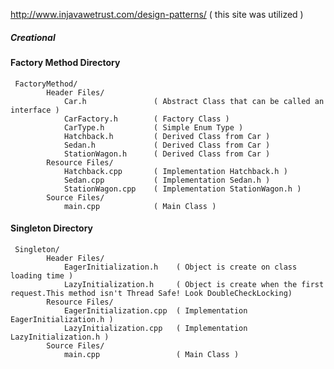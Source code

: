 
http://www.injavawetrust.com/design-patterns/ ( this site was utilized )

##### Creational
####  Factory Method Directory

     FactoryMethod/
            Header Files/
                Car.h               ( Abstract Class that can be called an interface )
                CarFactory.h        ( Factory Class )
                CarType.h           ( Simple Enum Type )
                Hatchback.h         ( Derived Class from Car )
                Sedan.h             ( Derived Class from Car )
                StationWagon.h      ( Derived Class from Car )
            Resource Files/
                Hatchback.cpp       ( Implementation Hatchback.h )
                Sedan.cpp           ( Implementation Sedan.h )
                StationWagon.cpp    ( Implementation StationWagon.h )
            Source Files/
                main.cpp            ( Main Class )

#### Singleton Directory

     Singleton/
            Header Files/
                EagerInitialization.h    ( Object is create on class loading time )
                LazyInitialization.h     ( Object is create when the first request.This method isn't Thread Safe! Look DoubleCheckLocking)
            Resource Files/
                EagerInitialization.cpp  ( Implementation EagerInitialization.h )
                LazyInitialization.cpp   ( Implementation LazyInitialization.h )
            Source Files/
                main.cpp                 ( Main Class )
